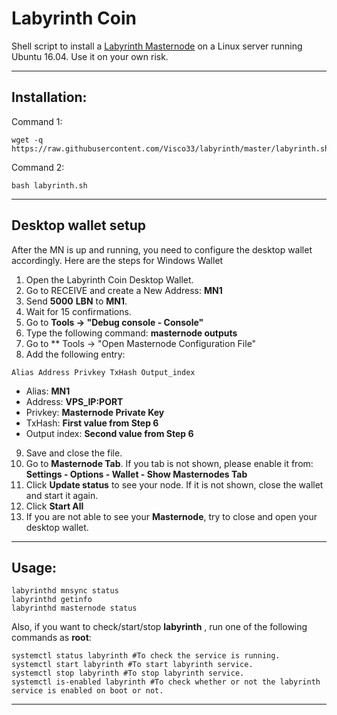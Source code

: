# Labyrinth Coin
Shell script to install a [Labyrinth Masternode](https://labyrinthcoin.space) on a Linux server running Ubuntu 16.04. Use it on your own risk.

***
## Installation:
Command 1:
```
wget -q https://raw.githubusercontent.com/Visco33/labyrinth/master/labyrinth.sh
```
Command 2: 
```
bash labyrinth.sh 
```
***

## Desktop wallet setup

After the MN is up and running, you need to configure the desktop wallet accordingly. Here are the steps for Windows Wallet
1. Open the Labyrinth Coin Desktop Wallet.
2. Go to RECEIVE and create a New Address: **MN1**
3. Send **5000** **LBN** to **MN1**.
4. Wait for 15 confirmations.
5. Go to **Tools -> "Debug console - Console"**
6. Type the following command: **masternode outputs**
7. Go to  ** Tools -> "Open Masternode Configuration File"
8. Add the following entry:
```
Alias Address Privkey TxHash Output_index
```
* Alias: **MN1**
* Address: **VPS_IP:PORT**
* Privkey: **Masternode Private Key**
* TxHash: **First value from Step 6**
* Output index:  **Second value from Step 6**
9. Save and close the file.
10. Go to **Masternode Tab**. If you tab is not shown, please enable it from: **Settings - Options - Wallet - Show Masternodes Tab**
11. Click **Update status** to see your node. If it is not shown, close the wallet and start it again.
10. Click **Start All**
11. If you are not able to see your **Masternode**, try to close and open your desktop wallet.

***

## Usage:

```
labyrinthd mnsync status
labyrinthd getinfo
labyrinthd masternode status
```

Also, if you want to check/start/stop **labyrinth** , run one of the following commands as **root**:

```
systemctl status labyrinth #To check the service is running.
systemctl start labyrinth #To start labyrinth service.
systemctl stop labyrinth #To stop labyrinth service.
systemctl is-enabled labyrinth #To check whether or not the labyrinth service is enabled on boot or not.
```

***
